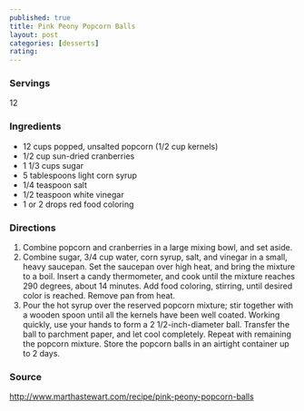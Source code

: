 ```yaml
---
published: true
title: Pink Peony Popcorn Balls
layout: post
categories: [desserts]
rating: 
---
```

### Servings
12

### Ingredients
- 12 cups popped, unsalted popcorn (1/2 cup kernels)
- 1/2 cup sun-dried cranberries
- 1 1/3 cups sugar
- 5 tablespoons light corn syrup
- 1/4 teaspoon salt
- 1/2 teaspoon white vinegar
- 1 or 2 drops red food coloring



### Directions
1. Combine popcorn and cranberries in a large mixing bowl, and set aside.
2. Combine sugar, 3/4 cup water, corn syrup, salt, and vinegar in a small, heavy saucepan. Set the saucepan over high heat, and bring the mixture to a boil. Insert a candy thermometer, and cook until the mixture reaches 290 degrees, about 14 minutes. Add food coloring, stirring, until desired color is reached. Remove pan from heat.
3. Pour the hot syrup over the reserved popcorn mixture; stir together with a wooden spoon until all the kernels have been well coated. Working quickly, use your hands to form a 2 1/2-inch-diameter ball. Transfer the ball to parchment paper, and let cool completely. Repeat with remaining the popcorn mixture. Store the popcorn balls in an airtight container up to 2 days.

### Source
<a href="http://www.marthastewart.com/recipe/pink-peony-popcorn-balls" target="new">http://www.marthastewart.com/recipe/pink-peony-popcorn-balls</a>

